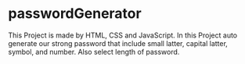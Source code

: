 # passwordGenerator
This Project is made by HTML, CSS and JavaScript. In this Project auto generate our strong password that include small latter, capital latter, symbol, and number.  Also select length of password.
